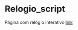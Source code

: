 # Relogio_script
 Página com relógio interativo
 [link](https://montalvas.github.io/Relogio_script/)
